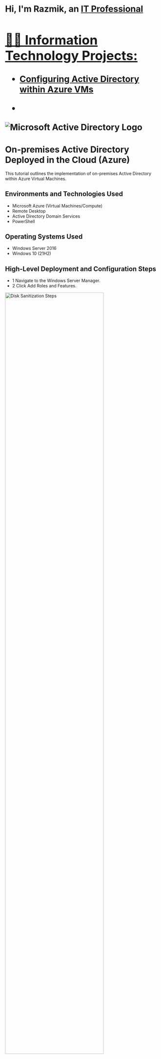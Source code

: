 <h1>Hi, I'm Razmik, an <a href="https://www.linkedin.com/in/razmik-a-917237280">IT Professional

<h2>👨‍💻 Information Technology Projects:</h2>
  
  - [Configuring Active Directory within Azure VMs](https://github.com/RazmikAlexander/RazmikAlexander/configure-ad)
  - <p align="center">
<img src="https://i.imgur.com/pU5A58S.png" alt="Microsoft Active Directory Logo"/>
</p>

<h1>On-premises Active Directory Deployed in the Cloud (Azure)</h1>
This tutorial outlines the implementation of on-premises Active Directory within Azure Virtual Machines.<br />


<h2>Environments and Technologies Used</h2>

- Microsoft Azure (Virtual Machines/Compute)
- Remote Desktop
- Active Directory Domain Services
- PowerShell

<h2>Operating Systems Used </h2>

- Windows Server 2016
- Windows 10 (21H2)

<h2>High-Level Deployment and Configuration Steps</h2>

- 1 Navigate to the Windows Server Manager.
- 2 Click Add Roles and Features.
    
<p>
<img src="https://www.ibm.com/docs/en/STXKQY_BDA_SHR/bl1bda72.jpg" height="80%" width="80%" alt="Disk Sanitization Steps"/h2>
</p>
<p>
  <li> 3 It will open Add Roles and Features, wizard. Click Next.</li>
<p>

<p>
<img src="https://i.imgur.com/YRWnXtl.jpg" height="80%" width="80%" alt=<>
</p>
<p>
- 4 Select the server from the server pool and click Next.
</p>
<img src="https://i.imgur.com/loqxzX2.jpg" height="80%" width="80%" alt=<>
<br />

<p>
- 5 Click the Checkbox to select Active Directory Domain Services.
</p>  
<img src="https://i.imgur.com/IpcbfPO.jpg" height="80%" width="80%" alt=<>

</p>
<p>

<p>
- 6 On the popup Window, just click Add Features.
</p>
<img src="https://i.imgur.com/i49BWn8.jpg" height="80%" width="80%" alt=<>

</p>
<p>

<p>
- 7 On the description window of Active Directory Domain Services, click Next.
</p>
<img src="https://i.imgur.com/bJb2T5W.jpg" height="80%" width="80%" alt=<>
</p>
<p>

<p>
- 8 Click Install on the Confirmation window.
</p>
<img src="https://i.imgur.com/6GichZd.jpg" height="80%" width="80%" alt=<>
</p>
<p>

<p>
- 9 Installation process begins.
</p>
<img src="https://i.imgur.com/0bpMsSX.jpg" height="80%" width="80%" alt=<>
</p>
<p>

<p>
- 10 After installing AD DS Role, you can promote this Server to a Domain Controller.
</p>
<img src="https://i.imgur.com/HlIrrJD.jpg" height="80%" width="80%" alt=<>
</p>
<p>

<p>
- 11 Select Add a new forest and give the Root domain name, ad.gpfs.net. Click Next.
</p>
<img src="https://i.imgur.com/IJ119YS.jpg" height="80%" width="80%" alt=<>
</p>
<p>

<p>
- 12 Enter the Directory Services Restore Mode password.
</p>
<img src="https://i.imgur.com/UcseLJ8.jpg" height="80%" width="80%" alt=<>
</p>
<p>

<p>
- 13 Ignore the warning message.
</p>
<img src="https://i.imgur.com/duRkaBK.jpg" height="80%" width="80%" alt=<>
</p>
<p>

<p>
- 14 Use the default NetBIOS domain name and click Next.
</p>
<img src="https://i.imgur.com/sRBiQKx.jpg" height="80%" width="80%" alt=<>
</p>
<p>

<p>
- 15 Use the default paths and click Next.
</p>
<img src="https://i.imgur.com/tg0C71m.jpg" height="80%" width="80%" alt=<>
</p>
<p>

<p>
- 16 Review and click Next if no errors.
</p>
<img src="https://i.imgur.com/F2GYCoU.jpg" height="80%" width="80%" alt=<>
</p>
<p>

<p>
- 17 Click Install and wait for the installation to finish.
</p>
<img src="https://i.imgur.com/uvVrjgf.jpg" height="80%" width="80%" alt=<>
</p>
<p>
- 18 The Domain Controller is now set up.
</p>







































